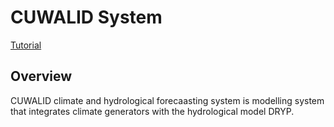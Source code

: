 # CUWALID System

<a href="/tutorials/#cuwalid-tutorial" class="btn btn--primary">Tutorial</a>

## Overview
CUWALID climate and hydrological forecaasting system is modelling system that integrates climate generators with the hydrological model DRYP.
